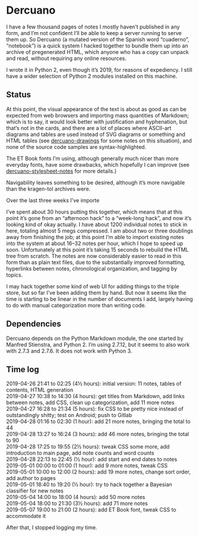 Dercuano
========

I have a few thousand pages of notes I mostly haven’t published in any
form, and I’m not confident I’ll be able to keep a server running to
serve them up.  So Dercuano (a mutated version of the Spanish word
“cuaderno”, “notebook”) is a quick system I hacked together to bundle
them up into an archive of pregenerated HTML, which anyone who has a
copy can unpack and read, without requiring any online resources.

I wrote it in Python 2, even though it’s 2019, for reasons of
expediency.  I still have a wider selection of Python 2 modules
installed on this machine.

Status
------

At this point, the visual appearance of the text is about as good as
can be expected from web browsers and importing mass quantities of
Markdown; which is to say, it would look better with justification and
hyphenation, but that’s not in the cards, and there are a lot of
places where ASCII-art diagrams and tables are used instead of SVG
diagrams or something and HTML tables (see
[dercuano-drawings](markdown/dercuano-drawings) for some notes on this
situation), and none of the source code samples are
syntax-highlighted.

The ET Book fonts I’m using, although generally much nicer than more
everyday fonts, have some drawbacks, which hopefully I can improve
(see [dercuano-stylesheet-notes](markdown/dercuano-stylesheet-notes)
for more details.)

Navigability leaves something to be desired, although it’s more
navigable than the kragen-tol archives were.

Over the last three weeks I've importe

I’ve spent about 30 hours putting this together,
which means that at this point it’s gone from an “afternoon hack”
to a “week-long hack”, and now it’s looking kind of okay actually.  I have about
1200 individual notes to stick in here, totaling almost 5 megs
compressed.  I
am about two or three doublings away from finishing the job;
at this point I’m able to import existing notes into the system
at about 16–32 notes per hour, which I hope to speed up soon.
Unfortunately at this point it’s taking 15 seconds to rebuild
the HTML tree from scratch.  The
notes are now considerably easier to read in this form than as plain
text files, due to the substantially improved formatting, hyperlinks
between notes, chronological organization, and tagging by topics.

I may hack together some kind of web UI for adding things to the
triple store, but so far I’ve been adding them by hand.  But now it
seems like the time is starting to be linear in the number of
documents I add, largely having to do with manual categorization more
than writing code.

Dependencies
------------

Dercuano depends on the Python Markdown module, the one started by
Manfred Stienstra, and Python 2.  I’m using 2.7.12, but it seems to
also work with 2.7.3 and 2.7.6.  It does not work with Python 3.

Time log
--------

2019-04-26 21:41 to 02:25 (4½ hours): initial version: 11 notes, tables of contents, HTML generation  
2019-04-27 10:38 to 14:30 (4 hours): get titles from Markdown, add links between notes, add CSS, clean up categorization, add 11 more notes  
2019-04-27 16:28 to 21:34 (5 hours): fix CSS to be pretty nice instead of outstandingly shitty; test on Android; push to Gitlab  
2019-04-28 01:16 to 02:30 (1 hour): add 21 more notes, bringing the total to 44  
2019-04-28 13:27 to 16:24 (3 hours): add 46 more notes, bringing the total to 90  
2019-04-28 17:25 to 19:55 (2½ hours): tweak CSS some more, add introduction to main page, add note counts and word counts  
2019-04-28 22:13 to 22:45 (½ hour): add start and end dates to notes  
2019-05-01 00:00 to 01:00 (1 hour): add 9 more notes, tweak CSS  
2019-05-01 10:00 to 12:00 (2 hours): add 19 more notes, change sort order, add author to pages  
2019-05-01 18:40 to 19:20 (½ hour): try to hack together a Bayesian classifier for new notes  
2019-05-04 14:00 to 18:00 (4 hours): add 50 more notes  
2019-05-04 18:00 to 21:30 (3½ hours): add 71 more notes  
2019-05-07 19:00 to 21:00 (2 hours): add ET Book font, tweak CSS to accommodate it  

After that, I stopped logging my time.